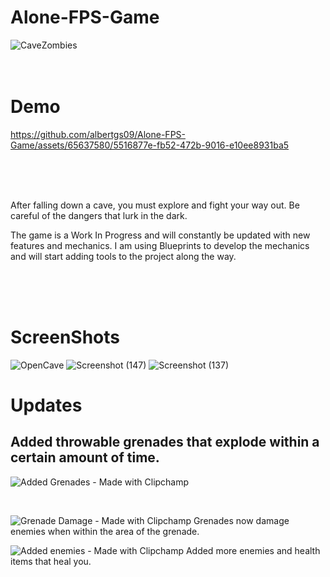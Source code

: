 # Alone-FPS-Game

![CaveZombies](https://github.com/albertgs09/Alone-FPS-Game/assets/65637580/79c3bacb-7c62-4c9d-99e6-b1399f6c55a8)
<br>
<br>
<br>
<h1>
  Demo
</h1>

https://github.com/albertgs09/Alone-FPS-Game/assets/65637580/5516877e-fb52-472b-9016-e10ee8931ba5

<br>
<br>
<br>



After falling down a cave, you must explore and fight your way out.  Be careful of the dangers that lurk in the dark.

The game is a Work In Progress and will constantly be updated with new features and mechanics. I am using Blueprints to develop the mechanics and will start adding tools to the project along the way.

<br>
<br>
<br>

<h1>
  ScreenShots
</h1>

![OpenCave](https://github.com/albertgs09/Alone-FPS-Game/assets/65637580/7ca8652c-7940-4ec7-bbd1-aa92e4a79cf6)
![Screenshot (147)](https://github.com/albertgs09/Alone-FPS-Game/assets/65637580/5e6ab840-d882-4a5d-9da4-f76375ef110a)
![Screenshot (137)](https://github.com/albertgs09/Alone-FPS-Game/assets/65637580/60344f04-41ee-460a-bd78-3962ff750f24)
<br>

<h1>Updates</h1>

<h2>Added throwable grenades that explode within a certain amount of time.</h2>

![Added Grenades - Made with Clipchamp](https://github.com/albertoalvaradojr/Alone-FPS-Game/assets/65637580/63b0a3ba-c4c2-41e4-b0ef-3349e3c4914a)

<br>

![Grenade Damage - Made with Clipchamp](https://github.com/albertoalvaradojr/Alone-FPS-Game/assets/65637580/0967aa6a-f537-47c0-8132-ed5b83c469db)
Grenades now damage enemies when within the area of the grenade.
<br>

![Added enemies - Made with Clipchamp](https://github.com/albertoalvaradojr/Alone-FPS-Game/assets/65637580/86693f2f-29ab-4e36-816b-41e5d24ae2fe)
Added more enemies and health items that heal you.




